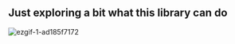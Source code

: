<h2> Just exploring a bit what this library can do</h2>

![ezgif-1-ad185f7172](https://github.com/user-attachments/assets/8e85f047-4e29-4a31-bea8-001dfa41f6e0)

